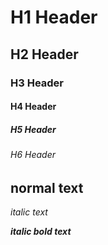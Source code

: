 # H1 Header
## H2 Header
### H3 Header
#### H4 Header
##### H5 Header
###### H6 Header

normal text
-
_italic text_

_**italic bold text**_
